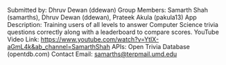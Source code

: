 Submitted by: Dhruv Dewan (ddewan)
Group Members: Samarth Shah (samarths), Dhruv Dewan (ddewan), Prateek Akula (pakula13)
App Description: Training users of all levels to answer Computer Science trivia questions correctly along with a leaderboard to compare scores.
YouTube Video Link: https://www.youtube.com/watch?v=YtIX-aGmL4k&ab_channel=SamarthShah
APIs: Open Trivia Database (opentdb.com)
Contact Email:  samarths@terpmail.umd.edu
